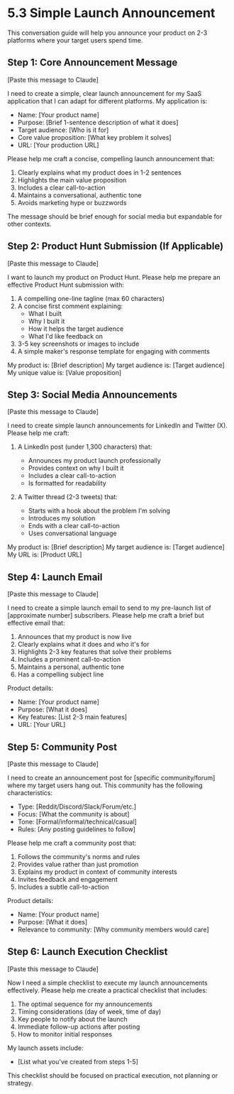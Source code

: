 # 5.3 Simple Launch Announcement

This conversation guide will help you announce your product on 2-3 platforms where your target users spend time.

## Step 1: Core Announcement Message

[Paste this message to Claude]

I need to create a simple, clear launch announcement for my SaaS application that I can adapt for different platforms. My application is:

- Name: [Your product name]
- Purpose: [Brief 1-sentence description of what it does]
- Target audience: [Who is it for]
- Core value proposition: [What key problem it solves]
- URL: [Your production URL]

Please help me craft a concise, compelling launch announcement that:
1. Clearly explains what my product does in 1-2 sentences
2. Highlights the main value proposition 
3. Includes a clear call-to-action
4. Maintains a conversational, authentic tone
5. Avoids marketing hype or buzzwords

The message should be brief enough for social media but expandable for other contexts.

## Step 2: Product Hunt Submission (If Applicable)

[Paste this message to Claude]

I want to launch my product on Product Hunt. Please help me prepare an effective Product Hunt submission with:

1. A compelling one-line tagline (max 60 characters)
2. A concise first comment explaining:
   - What I built
   - Why I built it
   - How it helps the target audience
   - What I'd like feedback on
3. 3-5 key screenshots or images to include
4. A simple maker's response template for engaging with comments

My product is: [Brief description]
My target audience is: [Target audience]
My unique value is: [Value proposition]

## Step 3: Social Media Announcements

[Paste this message to Claude]

I need to create simple launch announcements for LinkedIn and Twitter (X). Please help me craft:

1. A LinkedIn post (under 1,300 characters) that:
   - Announces my product launch professionally
   - Provides context on why I built it
   - Includes a clear call-to-action
   - Is formatted for readability

2. A Twitter thread (2-3 tweets) that:
   - Starts with a hook about the problem I'm solving
   - Introduces my solution
   - Ends with a clear call-to-action
   - Uses conversational language

My product is: [Brief description]
My target audience is: [Target audience]
My URL is: [Product URL]

## Step 4: Launch Email

[Paste this message to Claude]

I need to create a simple launch email to send to my pre-launch list of [approximate number] subscribers. Please help me craft a brief but effective email that:

1. Announces that my product is now live
2. Clearly explains what it does and who it's for
3. Highlights 2-3 key features that solve their problems
4. Includes a prominent call-to-action
5. Maintains a personal, authentic tone
6. Has a compelling subject line

Product details:
- Name: [Your product name]
- Purpose: [What it does]
- Key features: [List 2-3 main features]
- URL: [Your URL]

## Step 5: Community Post

[Paste this message to Claude]

I need to create an announcement post for [specific community/forum] where my target users hang out. This community has the following characteristics:

- Type: [Reddit/Discord/Slack/Forum/etc.]
- Focus: [What the community is about]
- Tone: [Formal/informal/technical/casual]
- Rules: [Any posting guidelines to follow]

Please help me craft a community post that:
1. Follows the community's norms and rules
2. Provides value rather than just promotion
3. Explains my product in context of community interests
4. Invites feedback and engagement
5. Includes a subtle call-to-action

Product details:
- Name: [Your product name]
- Purpose: [What it does]
- Relevance to community: [Why community members would care]

## Step 6: Launch Execution Checklist

[Paste this message to Claude]

Now I need a simple checklist to execute my launch announcements effectively. Please help me create a practical checklist that includes:

1. The optimal sequence for my announcements
2. Timing considerations (day of week, time of day)
3. Key people to notify about the launch
4. Immediate follow-up actions after posting
5. How to monitor initial responses

My launch assets include:
- [List what you've created from steps 1-5]

This checklist should be focused on practical execution, not planning or strategy. 